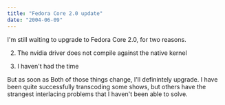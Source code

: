 ```yaml
---
title: "Fedora Core 2.0 update"
date: "2004-06-09"
---
```


I'm still waiting to upgrade to Fedora Core 2.0, for two reasons.  

  
2. The nvidia driver does not compile against the native kernel  
    
3. I haven't had the time  
    

  
But as soon as Both of those things change, I'll definintely upgrade. I have been quite successfully transcoding some shows, but others have the strangest interlacing problems that I haven't been able to solve.
